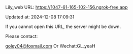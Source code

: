 Lily_web URL: https://1047-61-165-102-156.ngrok-free.app

Updated at: 2024-12-08 17:09:31

If you cannot open this URL, the server might be down.

Please contact: 

goley04@foxmail.com Or Wechat:GL_yeaH